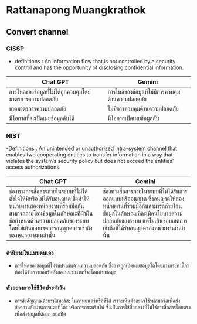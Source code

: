 # Rattanapong Muangkrathok
## Convert channel
### CISSP
- definitions : An information flow that is not controlled by a security control and has the opportunity of disclosing confidential information.

| Chat GPT                                                               | Gemini                                                                |
|-------------------------------------------------------------------------------|-------------------------------------------------------------------------------|
| การไหลของข้อมูลที่ไม่ได้ถูกควบคุมโดยมาตรการความปลอดภัย                        | การไหลของข้อมูลที่ไม่มีการควบคุมด้านความปลอดภัย                            |
| ขาดมาตรการความปลอดภัย                                                         | ไม่มีการควบคุมด้านความปลอดภัย                                                |
| มีโอกาสที่จะเปิดเผยข้อมูลลับได้                                                | มีโอกาสเปิดเผยข้อมูลลับ                                                     |


### NIST
-Definitions : An unintended or unauthorized intra-system channel that enables two cooperating entities to transfer information in a way that violates the system’s security policy but does not exceed the entities’ access authorizations.

| Chat GPT                                                                                          | Gemini                                                                                           |
|-------------------------------------------------------------------------------------------------------|-------------------------------------------------------------------------------------------------------|
| ช่องทางการสื่อสารภายในระบบที่ไม่ได้ตั้งใจให้มีหรือไม่ได้รับอนุญาต ซึ่งทำให้หน่วยงานสองหน่วยงานที่ร่วมมือกันสามารถถ่ายโอนข้อมูลในลักษณะที่ฝ่าฝืนข้อกำหนดด้านความปลอดภัยของระบบ โดยไม่เกินขอบเขตการอนุญาตการเข้าถึงของหน่วยงานเหล่านั้น | ช่องทางสื่อสารภายในระบบที่ไม่ได้รับการออกแบบหรืออนุญาต ซึ่งอนุญาตให้สองหน่วยงานที่ร่วมมือกันสามารถถ่ายโอนข้อมูลในลักษณะที่ละเมิดนโยบายความปลอดภัยของระบบ แต่ไม่เกินขอบเขตการเข้าถึงที่ได้รับอนุญาตของหน่วยงานเหล่านั้น |

### คำนิยามในแบบตนเอง
- การไหลของข้อมูลที่ไม่รับประกันด้านความปลอดภัย ซึ่งอาจถูกเปิดเผยข้อมูลได้โดยการกระทำนี้จะต้องได้รับการยอมรับทั้งสองหน่วยงานที่จะโอนถ่ายข้อมูล

### ตัวอย่างการใช้ชีวิตประจำวัน
- การส่งสัญญาณด้วยรหัสมอร์ส: ในภาพยนตร์หรือซีรีส์ เราจะเห็นตัวละครใช้รหัสมอร์สเพื่อส่งข้อความลับผ่านการแตะที่โต๊ะ หรือการกระพริบไฟ ซึ่งเป็นการใช้สื่อกลางที่ไม่ใช่การสื่อสารโดยตรง เพื่อส่งข้อมูลที่ต้องการปกปิด

